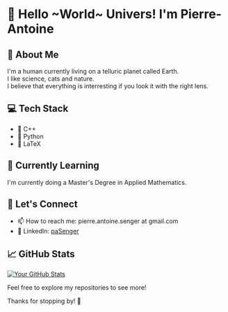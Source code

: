 # 👋 Hello ~World~ Univers! I'm Pierre-Antoine

## 🚀 About Me

I'm a human currently living on a telluric planet called Earth.  
I like science, cats and nature.  
I believe that everything is interresting if you look it with the right lens.

## 💻 Tech Stack

- 🔧 C++
- 🔧 Python
- 🔧 LaTeX

## 🌱 Currently Learning

I'm currently doing a Master's Degree in Applied Mathematics.

## 🤝 Let's Connect

- 📫 How to reach me: pierre.antoine.senger at gmail.com
- 💼 LinkedIn: [paSenger](https://www.linkedin.com/in/paSenger)

## 📈 GitHub Stats

[![Your GitHub Stats](https://github-readme-stats.vercel.app/api?username=PA-Senger&show_icons=true&theme=radical)](https://github.com/YourGitHubUsername)

<!--
## 🎯 My Projects

Here are some of the projects I'm proud of:

- [Project 1](link-to-project-1)
- [Project 2](link-to-project-2)
- [Project 3](link-to-project-3)

-->

Feel free to explore my repositories to see more!

Thanks for stopping by! 👊
